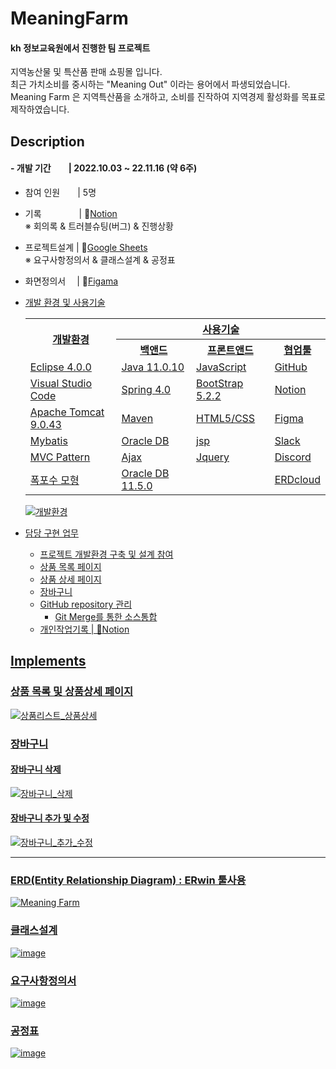 # MeaningFarm

#### kh 정보교육원에서 진행한 팀 프로젝트
<p>
지역농산물 및 특산품 판매 쇼핑몰 입니다.<br />
최근 가치소비를 중시하는 "Meaning Out" 이라는 용어에서 파생되었습니다.<br />
Meaning Farm 은 지역특산품을 소개하고, 소비를 진작하여 지역경제 활성화를 목표로 제작하였습니다.
</p>

## Description
#### - 개발 기간　　| 2022.10.03 ~ 22.11.16 (약 6주)
- 참여 인원　　| 5명
- 기록　　　　 | 📒<a href="https://messenger-kh.notion.site/86c8876e465c4caa8703e6c844bf3a48">Notion </a><br />
  ※ 회의록 & 트러블슈팅(버그) & 진행상황</span>
- 프로젝트설계 | 📗<a href="https://docs.google.com/spreadsheets/d/16wqsdkrnTY0lv9_ZsNfPKA1qyX4L-sSRlwvjXk741II/edit?usp=sharing">Google Sheets </a><br />
  ※ 요구사항정의서 & 클래스설계 & 공정표
- 화면정의서　 | 🎨<a href="https://www.figma.com/file/Samba0znr2Yde8c1d7UDPf/kh%ED%8C%8C%EC%9D%B4%EB%84%90%ED%94%84%EB%A1%9C%EC%A0%9D%ED%8A%B8?t=qAPUDJqspk7fZXH3-1">Figama
- 개발 환경 및 사용기술
    <table>
      <tr align=center>
        <th rowspan="2">개발환경</th>
        <th colspan="3">사용기술</th>
      </tr>
      <tr align=center>
        <th>백앤드</th>
        <th>프론트앤드</th>
        <th>협업툴</th>
      </tr>
      <tr>
        <td>Eclipse 4.0.0</td>
        <td>Java 11.0.10</td>
        <td>JavaScript</td>
        <td>GitHub</td>
      </tr>
      <tr>
        <td>Visual Studio Code</td>
        <td>Spring 4.0</td>
        <td>BootStrap 5.2.2</td>
        <td>Notion</td>
      </tr>
      <tr>
        <td>Apache Tomcat 9.0.43</td>
        <td>Maven</td>
        <td>HTML5/CSS</td>
        <td>Figma</td>
      </tr>
      <tr>
        <td>Mybatis</td>
        <td>Oracle DB</td>
        <td>jsp</td>
        <td>Slack</td>  
      </tr>
      <tr>
        <td>MVC Pattern</td>
        <td>Ajax</td>
        <td>Jquery</td>
        <td>Discord</td>
      </tr>
      <tr>
        <td>폭포수 모형</td>
        <td>Oracle DB 11.5.0</td>
        <td></td>
        <td>ERDcloud</td>
      </tr>
    </table>
    
    ![개발환경](https://user-images.githubusercontent.com/98031858/205435270-23a6037c-7070-4dbc-ab68-5542cff76fa1.jpg)

  
- 담당 구현 업무
  - 프로젝트 개발환경 구축 및 설계 참여
  - 상품 목록 페이지
  - 상품 상세 페이지
  - 장바구니 
  - GitHub repository 관리
    - Git Merge를 통한 소스통합
  - 개인작업기록 | 📖<a href="https://messenger-kh.notion.site/f23dc7461012499da5dde48d981eae96?v=6de459d1fc824491b56020089648b6ca">Notion

## Implements
### 상품 목록 및 상품상세 페이지
  ![상품리스트_상품상세](https://user-images.githubusercontent.com/98031858/205434587-1ac277c7-3a3d-4ef4-bf3e-6f05292b1f1e.gif)
  
### 장바구니
#### 장바구니 삭제
  ![장바구니_삭제](https://user-images.githubusercontent.com/98031858/205434731-c43f5fd7-b53a-477a-9ef0-5a0636f26fe9.gif)
    
#### 장바구니 추가 및 수정
  ![장바구니_추가_수정](https://user-images.githubusercontent.com/98031858/205434734-8c801211-5d36-429c-a9df-fe9652ce3f67.gif)
    
---
    
### ERD(Entity Relationship Diagram) : ERwin 툴사용 
  ![Meaning Farm](https://user-images.githubusercontent.com/98031858/202108666-c7389c85-ce1d-427c-8e0e-ab38d89e7bcb.jpg)

### 클래스설계
  ![image](https://user-images.githubusercontent.com/98031858/205436518-d9077613-d152-4813-ba0a-f1f886c4606b.png)

### 요구사항정의서  
  ![image](https://user-images.githubusercontent.com/98031858/205438707-7181a591-f142-4567-8c0d-3d531c02dc2e.png)

### 공정표
  ![image](https://user-images.githubusercontent.com/98031858/205438044-575c883b-2cef-43c0-9cae-5a1797a315bb.png)


